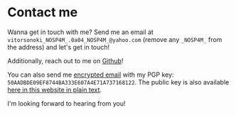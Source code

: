 # Contact me

Wanna get in touch with me? Send me an email at `vitorsonoki_NOSP4M_.0a04_NOSP4M_@yahoo.com` (remove any `_NOSP4M_` from the address) and let's get in touch!

Additionally, reach out to me on [Github](https://github.com/vitorsonoki)!

You can also send me [encrypted email](https://gnupg.org/) with my PGP key: `50AADBDE09EF8744BA333E607A4E71A737168122`. The public key is also available [here in this website in plain text](/static/key.txt).

I'm looking forward to hearing from you!
